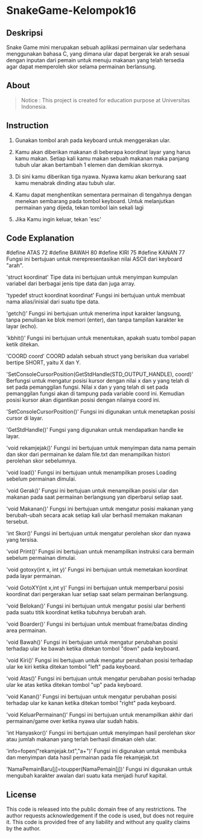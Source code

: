 # SnakeGame-Kelompok16

## Deskripsi
Snake Game mini merupakan sebuah aplikasi permainan ular sederhana menggunakan bahasa C, yang dimana ular dapat bergerak ke arah sesuai dengan inputan dari pemain untuk menuju makanan yang telah tersedia agar dapat memperoleh skor selama permainan berlansung.

## About
>Notice : This project is created for education purpose at Universitas Indonesia.

## Instruction
1. Gunakan tombol arah pada keyboard untuk menggerakan ular.

2. Kamu akan diberikan makanan di beberapa koordinat layar yang harus kamu makan. Setiap kali kamu makan sebuah makanan maka panjang tubuh ular akan bertambah 1 elemen dan demikian skornya.

3. Di sini kamu diberikan tiga nyawa. Nyawa kamu akan berkurang saat kamu menabrak dinding atau tubuh ular.

4. Kamu dapat menghentikan sementara permainan di tengahnya dengan menekan sembarang pada tombol keyboard. Untuk melanjutkan permainan yang dijeda, tekan tombol lain sekali lagi

5. Jika Kamu ingin keluar, tekan 'esc'


## Code Explanation

#define ATAS 72
#define BAWAH 80
#define KIRI 75
#define KANAN 77
Fungsi ini bertujuan untuk merepresentasikan nilai ASCII dari keyboard "arah".

'struct koordinat'
Tipe data ini bertujuan untuk menyimpan kumpulan variabel dari berbagai jenis tipe data dan juga array.

'typedef struct koordinat koordinat'
Fungsi ini bertujuan untuk membuat nama alias/inisial dari suatu tipe data.

'getch()'
Fungsi ini bertujuan untuk menerima input karakter langsung, tanpa penulisan ke blok memori (enter), dan tanpa tampilan karakter ke layar (echo).

'kbhit()'
Fungsi ini bertujuan untuk menentukan, apakah suatu tombol papan ketik ditekan.

'COORD coord'
COORD adalah sebuah struct yang berisikan dua variabel bertipe SHORT, yaitu X dan Y.

'SetConsoleCursorPosition(GetStdHandle(STD_OUTPUT_HANDLE), coord)'
Berfungsi untuk mengatur posisi kursor dengan nilai x dan y yang telah di set pada pemanggilan fungsi. Nilai x dan y yang telah di set pada pemanggilan fungsi akan di tampung pada variable coord ini. Kemudian posisi kursor akan digantikan posisi dengan nilainya coord ini.

'SetConsoleCursorPosition()'
Fungsi ini digunakan untuk menetapkan posisi cursor di layar. 

'GetStdHandle()'
Fungsi yang digunakan untuk mendapatkan handle ke layar.

'void rekamjejak()'
Fungsi ini bertujuan untuk menyimpan data nama pemain dan skor dari permainan ke dalam file.txt dan menampilkan histori perolehan skor sebelumnya.

'void load()'
Fungsi ini bertujuan untuk menampilkan proses Loading sebelum permainan dimulai.

'void Gerak()'
Fungsi ini bertujuan untuk menampilkan posisi ular dan makanan pada saat permainan berlangsung yan diperbarui setiap saat.

'void Makanan()'
Fungsi ini bertujuan untuk mengatur posisi makanan yang berubah-ubah secara acak setiap kali ular berhasil memakan makanan tersebut.

'int Skor()'
Fungsi ini bertujuan untuk mengatur perolehan skor dan nyawa yang tersisa.

'void Print()'
Fungsi ini bertujuan untuk menampilkan instruksi cara bermain sebelum permainan dimulai.

'void gotoxy(int x, int y)'
Fungsi ini bertujuan untuk memetakan koordinat pada layar permainan.

'void GotoXY(int x,int y)'
Fungsi ini bertujuan untuk memperbarui posisi koordinat dari pergerakan luar setiap saat selam permainan berlangsung.

'void Belokan()'
Fungsi ini bertujuan untuk mengatur posisi ular berhenti pada suatu titik koordinat ketika tubuhnya berubah arah.

'void Boarder()'
Fungsi ini bertujuan untuk membuat frame/batas dinding area permainan.

'void Bawah()'
Fungsi ini bertujuan untuk mengatur perubahan posisi terhadap ular ke bawah ketika ditekan tombol "down" pada keyboard.

'void Kiri()'
Fungsi ini bertujuan untuk mengatur perubahan posisi terhadap ular ke kiri ketika ditekan tombol "left" pada keyboard.

'void Atas()'
Fungsi ini bertujuan untuk mengatur perubahan posisi terhadap ular ke atas ketika ditekan tombol "up" pada keyboard.

'void Kanan()'
Fungsi ini bertujuan untuk mengatur perubahan posisi terhadap ular ke kanan ketika ditekan tombol "right" pada keyboard.

'void KeluarPermainan()'
Fungsi ini bertujuan untuk menampilkan akhir dari permainan/game over ketika nyawa ular sudah habis.

'int Hanyaskor()'
Fungsi ini bertujuan untuk menyimpan hasil perolehan skor atau jumlah makanan yang terlah berhasil dimakan oleh ular. 

'info=fopen("rekamjejak.txt","a+")'
Fungsi ini digunakan untuk membuka dan menyimpan data hasil permainan pada file rekamjejak.txt

'NamaPemainBaru[j]=toupper(NamaPemain[j])'
Fungsi ini digunakan untuk mengubah karakter awalan dari suatu kata menjadi huruf kapital.

## License
This code is released into the public domain free of any restrictions. The author requests acknowledgement if the code is used, but does not require it. This code is provided free of any liability and without any quality claims by the author.
